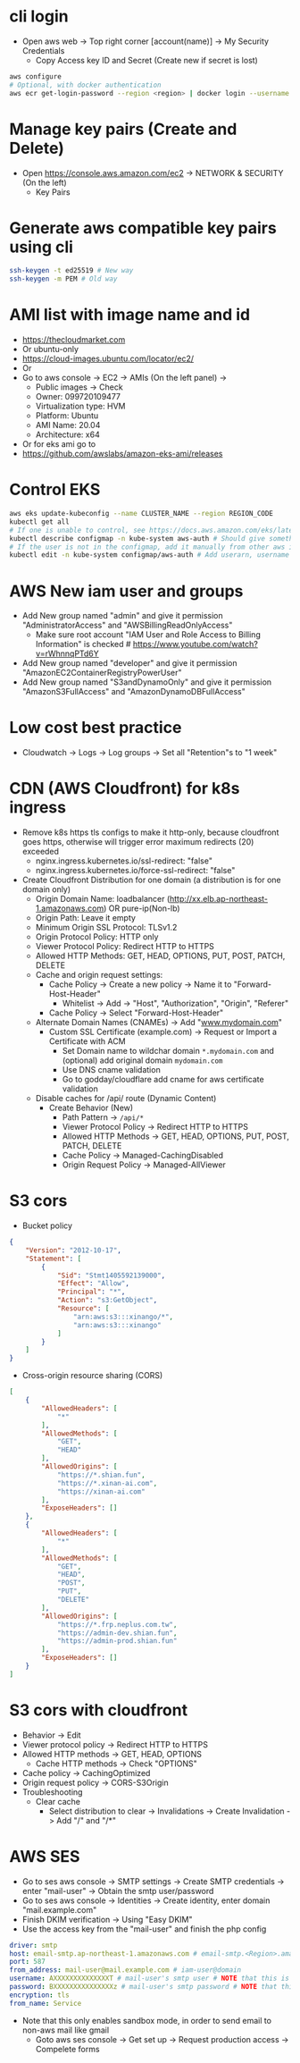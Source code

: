 cli login
=====
* Open aws web -> Top right corner [account(name)] -> My Security Credentials
  * Copy Access key ID and Secret (Create new if secret is lost)
```sh
aws configure
# Optional, with docker authentication
aws ecr get-login-password --region <region> | docker login --username AWS --password-stdin <aws_account_id>.dkr.ecr.<region>.amazonaws.com
```

Manage key pairs (Create and Delete)
=====
* Open https://console.aws.amazon.com/ec2 -> NETWORK & SECURITY (On the left)
  * Key Pairs

Generate aws compatible key pairs using cli
=====
```sh
ssh-keygen -t ed25519 # New way
ssh-keygen -m PEM # Old way
```

AMI list with image name and id
=====
* https://thecloudmarket.com
* Or ubuntu-only
* https://cloud-images.ubuntu.com/locator/ec2/
* Or
* Go to aws console -> EC2 -> AMIs (On the left panel) ->
  * Public images -> Check
  * Owner: 099720109477
  * Virtualization type: HVM
  * Platform: Ubuntu
  * AMI Name: 20.04
  * Architecture: x64
* Or for eks ami go to
* https://github.com/awslabs/amazon-eks-ami/releases

Control EKS
=====
```sh
aws eks update-kubeconfig --name CLUSTER_NAME --region REGION_CODE
kubectl get all
# If one is unable to control, see https://docs.aws.amazon.com/eks/latest/userguide/add-user-role.html
kubectl describe configmap -n kube-system aws-auth # Should give something like this - userarn: arn:aws:iam::xxxxxxxxx:user/Joeky
# If the user is not in the configmap, add it manually from other aws iam user who has the permission to edit the configmap
kubectl edit -n kube-system configmap/aws-auth # Add userarn, username and groups undert the "mapUsers" field
```

AWS New iam user and groups
=====
* Add New group named "admin" and give it permission "AdministratorAccess" and "AWSBillingReadOnlyAccess"
  * Make sure root account "IAM User and Role Access to Billing Information" is checked # https://www.youtube.com/watch?v=rWhnnqPTd6Y
* Add New group named "developer" and give it permission "AmazonEC2ContainerRegistryPowerUser"
* Add New group named "S3andDynamoOnly" and give it permission "AmazonS3FullAccess" and "AmazonDynamoDBFullAccess"

Low cost best practice
=====
* Cloudwatch -> Logs -> Log groups -> Set all "Retention"s to "1 week"

CDN (AWS Cloudfront) for k8s ingress
=====
* Remove k8s https tls configs to make it http-only, because cloudfront goes https, otherwise will trigger error maximum redirects (20) exceeded
  * nginx.ingress.kubernetes.io/ssl-redirect: "false"
  * nginx.ingress.kubernetes.io/force-ssl-redirect: "false"
* Create Cloudfront Distribution for one domain (a distribution is for one domain only)
  * Origin Domain Name: loadbalancer (http://xx.elb.ap-northeast-1.amazonaws.com) OR pure-ip(Non-lb)
  * Origin Path: Leave it empty
  * Minimum Origin SSL Protocol: TLSv1.2
  * Origin Protocol Policy: HTTP only
  * Viewer Protocol Policy: Redirect HTTP to HTTPS
  * Allowed HTTP Methods: GET, HEAD, OPTIONS, PUT, POST, PATCH, DELETE
  * Cache and origin request settings:
    * Cache Policy -> Create a new policy -> Name it to "Forward-Host-Header"
      * Whitelist -> Add -> "Host", "Authorization", "Origin", "Referer"
    * Cache Policy -> Select "Forward-Host-Header"
  * Alternate Domain Names (CNAMEs) -> Add "www.mydomain.com"
    * Custom SSL Certificate (example.com) -> Request or Import a Certificate with ACM
      * Set Domain name to wildchar domain `*.mydomain.com` and (optional) add original domain `mydomain.com`
      * Use DNS cname validation
      * Go to godday/cloudflare add cname for aws certificate validation
  * Disable caches for /api/ route (Dynamic Content)
    * Create Behavior (New)
      * Path Pattern -> `/api/*`
      * Viewer Protocol Policy -> Redirect HTTP to HTTPS
      * Allowed HTTP Methods -> GET, HEAD, OPTIONS, PUT, POST, PATCH, DELETE
      * Cache Policy -> Managed-CachingDisabled
      * Origin Request Policy -> Managed-AllViewer

S3 cors
=====
* Bucket policy
```json
{
    "Version": "2012-10-17",
    "Statement": [
        {
            "Sid": "Stmt1405592139000",
            "Effect": "Allow",
            "Principal": "*",
            "Action": "s3:GetObject",
            "Resource": [
                "arn:aws:s3:::xinango/*",
                "arn:aws:s3:::xinango"
            ]
        }
    ]
}
```
* Cross-origin resource sharing (CORS)
```json
[
    {
        "AllowedHeaders": [
            "*"
        ],
        "AllowedMethods": [
            "GET",
            "HEAD"
        ],
        "AllowedOrigins": [
            "https://*.shian.fun",
            "https://*.xinan-ai.com",
            "https://xinan-ai.com"
        ],
        "ExposeHeaders": []
    },
    {
        "AllowedHeaders": [
            "*"
        ],
        "AllowedMethods": [
            "GET",
            "HEAD",
            "POST",
            "PUT",
            "DELETE"
        ],
        "AllowedOrigins": [
            "https://*.frp.neplus.com.tw",
            "https://admin-dev.shian.fun",
            "https://admin-prod.shian.fun"
        ],
        "ExposeHeaders": []
    }
]
```

S3 cors with cloudfront
=====
* Behavior -> Edit
* Viewer protocol policy -> Redirect HTTP to HTTPS
* Allowed HTTP methods -> GET, HEAD, OPTIONS
  * Cache HTTP methods -> Check "OPTIONS"
* Cache policy -> CachingOptimized
* Origin request policy -> CORS-S3Origin
* Troubleshooting
  * Clear cache
    * Select distribution to clear -> Invalidations -> Create Invalidation -> Add "/" and "/*"


AWS SES
=====
* Go to ses aws console -> SMTP settings -> Create SMTP credentials -> enter "mail-user" -> Obtain the smtp user/password
* Go to ses aws console -> Identities -> Create identity, enter domain "mail.example.com"
* Finish DKIM verification -> Using "Easy DKIM"
* Use the access key from the "mail-user" and finish the php config
```yaml
driver: smtp
host: email-smtp.ap-northeast-1.amazonaws.com # email-smtp.<Region>.amazonaws.com
port: 587
from_address: mail-user@mail.example.com # iam-user@domain
username: AXXXXXXXXXXXXXXT # mail-user's smtp user # NOTE that this is not iam accesskey
password: BXXXXXXXXXXXXXXXz # mail-user's smtp password # NOTE that this is not iam secretkey
encryption: tls
from_name: Service
```
* Note that this only enables sandbox mode, in order to send email to non-aws mail like gmail
  * Goto aws ses console -> Get set up -> Request production access -> Compelete forms
